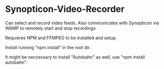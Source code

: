 # Synopticon-Video-Recorder
Can select and record video feeds. Also communicates with Synopticon via WAMP to remotely start and stop recordings

Requieres NPM and FFMPEG to be installed and setup. 

Install running "npm install" in the root dir.

It might be neccessary to install "Autobahn" as well, use "npm install autobahn".
